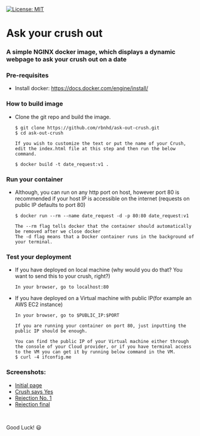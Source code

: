[![License: MIT](https://img.shields.io/badge/License-MIT-yellow.svg)](./LICENSE)

# Ask your crush out
### A simple NGINX docker image, which displays a dynamic webpage to ask your crush out on a date

### Pre-requisites
* Install docker: https://docs.docker.com/engine/install/

### How to build image
* Clone the git repo and build the image.
    ```
    $ git clone https://github.com/rbnhd/ask-out-crush.git
    $ cd ask-out-crush
    
    If you wish to customize the text or put the name of your Crush, edit the index.html file at this step and then run the below command. 
    
    $ docker build -t date_request:v1 .
    
    ```

### Run your container
* Although, you can run on any http port on host, however port 80 is recommended if your host IP is accessible on the internet (requests on public IP defaults to port 80)
    ```
    $ docker run --rm --name date_request -d -p 80:80 date_request:v1
    
    The --rm flag tells docker that the container should automatically be removed after we close docker
    The -d flag means that a Docker container runs in the background of your terminal. 
    
    ```


### Test your deployment
* If you have deployed on local machine (why would you do that? You want to send this to your crush, right?)
    ```
    In your browser, go to localhost:80
    ```

* If you have deployed on a Virtual machine with public IP(for example an AWS EC2 instance)
    ```
    In your browser, go to $PUBLIC_IP:$PORT

    If you are running your container on port 80, just inputting the public IP should be enough. 

    You can find the public IP of your Virtual machine either through the console of your Cloud provider, or if you have terminal access to the VM you can get it by running below command in the VM.
    $ curl -4 ifconfig.me
    ```

### Screenshots:
* [Initial page](./screenshots/initial_page.png)
* [Crush says Yes](./screenshots/yes_response.png)
* [Rejection No. 1](./screenshots/no_response1.png)
* [Rejection final](./screenshots/crush_really_doesnt_wanna_go.png)

<br>

Good Luck! 😃
<br>
<br>